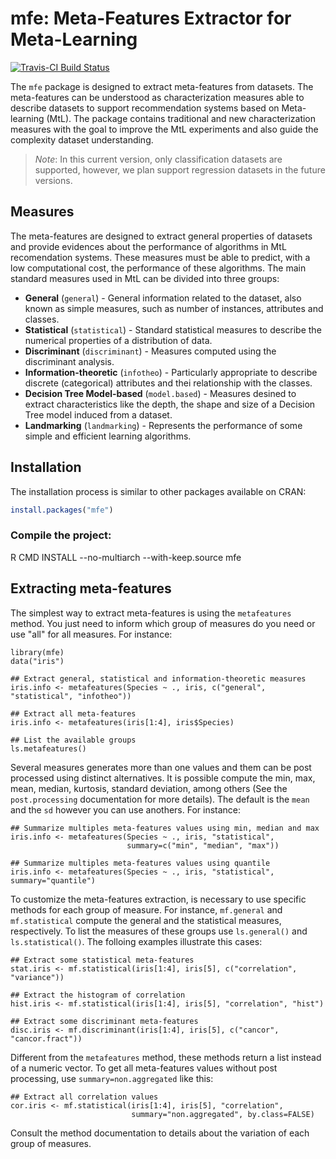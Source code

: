 # mfe: Meta-Features Extractor for Meta-Learning

[![Travis-CI Build Status](https://travis-ci.org/rivolli/mfe.svg?branch=master)](https://travis-ci.org/rivolli/mfe)

The `mfe` package is designed to extract meta-features from datasets. The  meta-features can be understood as characterization measures able to describe datasets to support recommendation systems based on Meta-learning (MtL). The package contains traditional and new characterization measures with the goal to improve the MtL experiments and also guide the complexity dataset understanding. 

> *Note*: In this current version, only classification datasets are supported, however, we plan support regression datasets in the future versions. 

## Measures

The meta-features are designed to extract general properties of datasets and provide evidences about the performance of algorithms in MtL recomendation systems. These measures must be able to predict, with a low computational cost, the performance of these algorithms. The main standard measures used in MtL can be divided into three groups:

* **General** (`general`) - General information related to the dataset, also known as simple measures, such as number of instances, attributes and classes.
* **Statistical** (`statistical`) - Standard statistical measures to describe the numerical properties of a distribution of data.
* **Discriminant** (`discriminant`) - Measures computed using the discriminant analysis.
* **Information-theoretic** (`infotheo`) - Particularly appropriate to describe discrete (categorical) attributes and thei relationship with the classes.
* **Decision Tree Model-based**  (`model.based`) - Measures desined to extract characteristics like the depth, the shape and size of a Decision Tree model induced from a dataset.
* **Landmarking** (`landmarking`) - Represents the performance of some simple and efficient learning algorithms.

## Installation

The installation process is similar to other packages available on CRAN:

```r
install.packages("mfe")
```

### Compile the project:

R CMD INSTALL --no-multiarch --with-keep.source mfe

## Extracting meta-features

The simplest way to extract meta-features is using the `metafeatures` method. You just need to inform which group of measures do you need or use "all" for all measures. For instance:

```{r}
library(mfe)
data("iris")

## Extract general, statistical and information-theoretic measures
iris.info <- metafeatures(Species ~ ., iris, c("general", "statistical", "infotheo"))

## Extract all meta-features
iris.info <- metafeatures(iris[1:4], iris$Species)

## List the available groups
ls.metafeatures()
```

Several measures generates more than one values and them can be post processed using distinct alternatives. It is possible compute the min, max, mean, median, kurtosis, standard deviation, among others (See the `post.processing` documentation for more details). The default is the `mean` and the `sd` however you can use anothers. For instance:

```{r}
## Summarize multiples meta-features values using min, median and max 
iris.info <- metafeatures(Species ~ ., iris, "statistical", 
                          summary=c("min", "median", "max"))
                          
## Summarize multiples meta-features values using quantile
iris.info <- metafeatures(Species ~ ., iris, "statistical", summary="quantile")
```

To customize the meta-features extraction, is necessary to use specific methods for each group of measure. For instance,  `mf.general` and `mf.statistical` compute the general and the statistical measures, respectively. To list the measures of these groups use `ls.general()` and `ls.statistical()`. The folloing examples illustrate this cases:

```{r}
## Extract some statistical meta-features
stat.iris <- mf.statistical(iris[1:4], iris[5], c("correlation", "variance"))

## Extract the histogram of correlation
hist.iris <- mf.statistical(iris[1:4], iris[5], "correlation", "hist")

## Extract some discriminant meta-features
disc.iris <- mf.discriminant(iris[1:4], iris[5], c("cancor", "cancor.fract"))
```

Different from the `metafeatures` method, these methods return a list instead of a numeric vector. To get all meta-features values without post processing, use `summary=non.aggregated` like this:

```{r}
## Extract all correlation values
cor.iris <- mf.statistical(iris[1:4], iris[5], "correlation", 
                           summary="non.aggregated", by.class=FALSE)
```

Consult the method documentation to details about the variation of each group of measures.



